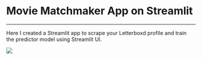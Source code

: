 # Movie Matchmaker App on Streamlit
---
Here I created a Streamlit app to scrape your Letterboxd profile and train the predictor model using Streamlit UI.


![]((https://github.com/yigitsevim/Movie-Matchmaker/blob/main/app/images/main_screen.png)https://github.com/yigitsevim/Movie-Matchmaker/blob/main/app/images/main_screen.png?raw=true)
